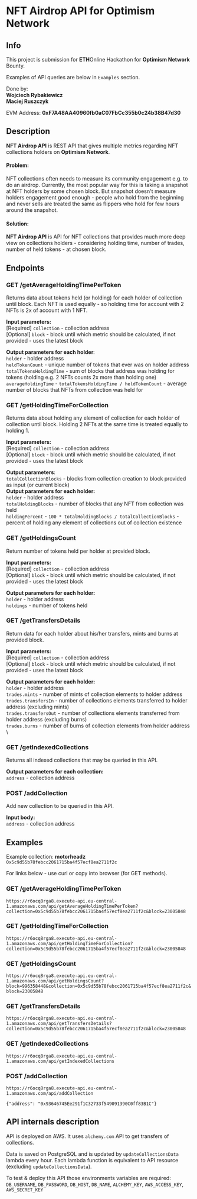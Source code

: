 # NFT Airdrop API for Optimism Network

## Info

This project is submission for <strong>ETH</strong>Online Hackathon for <strong>Optimism Network</strong> Bounty.

Examples of API queries are below in `Examples` section.  

Done by: \
<strong>Wojciech Rybakiewicz</strong> \
<strong>Maciej Ruszczyk</strong>

EVM Address: <strong>0xF7A48AA40960fb0aC07FbCc355b0c24b38B47d30</strong>

## Description

<strong>NFT Airdrop API</strong> is REST API that gives multiple metrics regarding NFT collections holders on <strong>
Optimism Network</strong>.

#### Problem:

NFT collections often needs to measure its community engagement e.g. to do an airdrop. Currently, the most popular way
for this is taking a snapshot at NFT holders by some chosen block. But snapshot doesn't measure holders engagement good
enough - people who hold from the beginning and never sells are treated the same as flippers who hold for few hours
around the snapshot.

#### Solution:

<strong>NFT Airdrop API</strong> is API for NFT collections that provides much more deep view on collections holders -
considering holding time, number of trades, number of held tokens - at chosen block.

## Endpoints

### GET /getAverageHoldingTimePerToken

Returns data about tokens held (or holding) for each holder of collection until block. Each NFT is used equally - so
holding time for account with 2 NFTs is 2x of account with 1 NFT.

<strong>Input parameters:</strong> \
[Required] `collection` - collection address \
[Optional] `block` - block until which metric should be calculated, if not provided - uses the latest block

<strong>Output parameters for each holder</strong>: \
`holder` - holder address \
`heldTokenCount` - unique number of tokens that ever was on holder address \
`totalTokensHoldingTime` - sum of blocks that address was holding for tokens (holding e.g. 2 NFTs counts 2x more than
holding one)
`averageHoldingTime` - `totalTokensHoldingTime / heldTokenCount` - average number of blocks that NFTs from collection
was held for

### GET /getHoldingTimeForCollection

Returns data about holding any element of collection for each holder of collection until block. Holding 2 NFTs at the
same time is treated equally to holding 1.

<strong>Input parameters:</strong> \
[Required] `collection` - collection address \
[Optional] `block` - block until which metric should be calculated, if not provided - uses the latest block

<strong>Output parameters</strong>: \
`totalCollectionBlocks` - blocks from collection creation to block provided as input (or current block) \
<strong>Output parameters for each holder:</strong> \
`holder` - holder address \
`totalHoldingBlocks` - number of blocks that any NFT from collection was held \
`holdingPercent` - `100 * totalHoldingBlocks / totalCollectionBlocks` - percent of holding any element of collections
out of collection existence


### GET /getHoldingsCount

Return number of tokens held per holder at provided block.

<strong>Input parameters:</strong> \
[Required] `collection` - collection address \
[Optional] `block` - block until which metric should be calculated, if not provided - uses the latest block

<strong>Output parameters for each holder:</strong> \
`holder` - holder address \
`holdings` - number of tokens held

### GET /getTransfersDetails

Return data for each holder about his/her transfers, mints and burns at provided block.

<strong>Input parameters:</strong> \
[Required] `collection` - collection address \
[Optional] `block` - block until which metric should be calculated, if not provided - uses the latest block

<strong>Output parameters for each holder:</strong> \
`holder` - holder address \
`trades.mints` - number of mints of collection elements to holder address \
`trades.transfersIn` - number of collections elements transferred to holder address (excluding mints) \
`trades.transfersOut` - number of collections elements transferred from holder address (excluding burns) \
`trades.burns` - number of burns of collection elements from holder address \

### GET /getIndexedCollections

Returns all indexed collections that may be queried in this API.

<strong>Output parameters for each collection:</strong> \
`address` - collection address

### POST /addCollection

Add new collection to be queried in this API.

<strong>Input body:</strong> \
`address` - collection address

## Examples
Example collection: <strong>motorheadz</strong> \
`0x5c9d55b78febcc2061715ba4f57ecf8ea2711f2c`

For links below - use curl or copy into browser (for GET methods).

### GET /getAverageHoldingTimePerToken
`https://r6ocq8rga8.execute-api.eu-central-1.amazonaws.com/api/getAverageHoldingTimePerToken?collection=0x5c9d55b78febcc2061715ba4f57ecf8ea2711f2c&block=23005848`

### GET /getHoldingTimeForCollection
`https://r6ocq8rga8.execute-api.eu-central-1.amazonaws.com/api/getHoldingTimeForCollection?collection=0x5c9d55b78febcc2061715ba4f57ecf8ea2711f2c&block=23005848`

### GET /getHoldingsCount
`https://r6ocq8rga8.execute-api.eu-central-1.amazonaws.com/api/getHoldingsCount?block=996358448&collection=0x5c9d55b78febcc2061715ba4f57ecf8ea2711f2c&block=23005848`

### GET /getTransfersDetails
`https://r6ocq8rga8.execute-api.eu-central-1.amazonaws.com/api/getTransfersDetails?collection=0x5c9d55b78febcc2061715ba4f57ecf8ea2711f2c&block=23005848`

### GET /getIndexedCollections
`https://r6ocq8rga8.execute-api.eu-central-1.amazonaws.com/api/getIndexedCollections`

### POST /addCollection
`https://r6ocq8rga8.execute-api.eu-central-1.amazonaws.com/api/addCollection` 

`{"address": "0x93646745Ee291f1C32733f549091390C0ff83B1C"}`


## API internals description

API is deployed on AWS. It uses `alchemy.com` API to get transfers of collections.

Data is saved on PostgreSQL and is updated by `updateCollectionsData` lambda every hour. Each lambda function is equivalent to API resource (excluding `updateCollectionsData`).

To test & deploy this API those environments variables are required: `DB_USERNAME`, `DB_PASSWORD`, `DB_HOST`, `DB_NAME`, `ALCHEMY_KEY`, `AWS_ACCESS_KEY`, `AWS_SECRET_KEY`